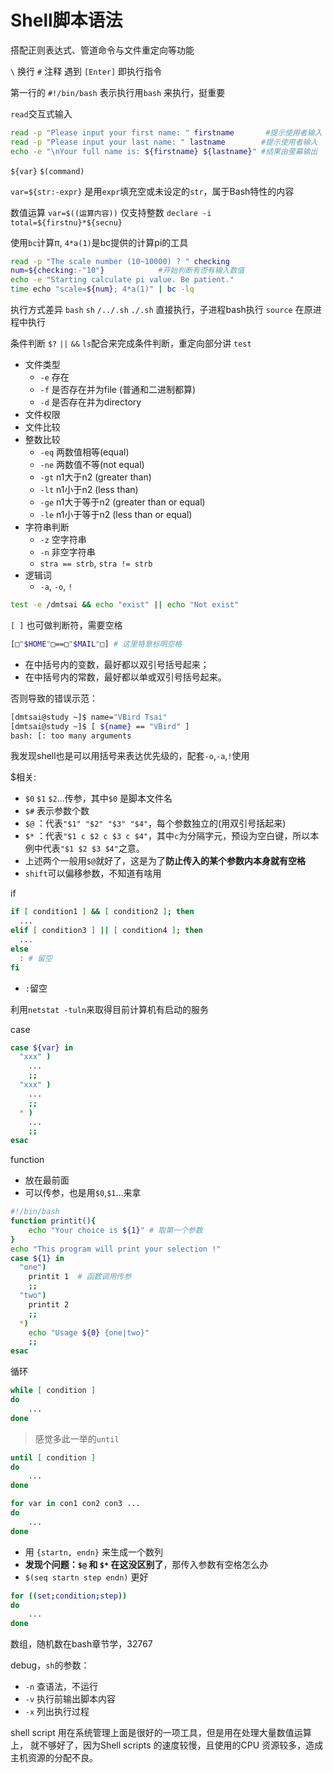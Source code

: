 # Shell脚本语法

搭配正则表达式、管道命令与文件重定向等功能

`\` 换行
`#` 注释
遇到 `[Enter]` 即执行指令

第一行的 `#!/bin/bash` 表示执行用`bash` 来执行，挺重要

`read`交互式输入
```bash
read -p "Please input your first name: " firstname       #提示使用者输入 
read -p "Please input your last name: " lastname        #提示使用者输入 
echo -e "\nYour full name is: ${firstname} ${lastname}" #结果由萤幕输出
```
`${var}` `$(command)`

`var=${str:-expr}` 是用`expr`填充空或未设定的`str`，属于Bash特性的内容

数值运算 
`var=$((运算内容))` 仅支持整数
`declare -i total=${firstnu}*${secnu}` 

使用`bc`计算π, `4*a(1)`是bc提供的计算pi的工具
```sh
read -p "The scale number (10~10000) ? " checking
num=${checking:-"10"}            #开始判断有否有输入数值
echo -e "Starting calculate pi value. Be patient."
time echo "scale=${num}; 4*a(1)" | bc -lq
```

执行方式差异
`bash` `sh` `/../.sh` `./.sh` 直接执行，子进程bash执行
`source` 在原进程中执行

条件判断
`$?` `||` `&&` `ls`配合来完成条件判断，重定向部分讲
`test`
- 文件类型
  - `-e` 存在
  - `-f` 是否存在并为file (普通和二进制都算)
  - `-d` 是否存在并为directory
- 文件权限
- 文件比较
- 整数比较
  - `-eq` 两数值相等(equal)
  - `-ne` 两数值不等(not equal)
  - `-gt` n1大于n2 (greater than)
  - `-lt` n1小于n2 (less than)
  - `-ge` n1大于等于n2 (greater than or equal)
  - `-le` n1小于等于n2 (less than or equal)
- 字符串判断
  - `-z` 空字符串
  - `-n` 非空字符串
  - `stra == strb`, `stra != strb`
- 逻辑词
  - `-a`, `-o`, `!`

```sh
test -e /dmtsai && echo "exist" || echo "Not exist" 
```

`[ ]` 也可做判断符，需要空格
```sh
[□"$HOME"□==□"$MAIL"□] # 这里特意标明空格
```
- 在中括号内的变数，最好都以双引号括号起来；
- 在中括号内的常数，最好都以单或双引号括号起来。
  
否则导致的错误示范：
```sh
[dmtsai@study ~]$ name="VBird Tsai" 
[dmtsai@study ~]$ [ ${name} == "VBird" ]
bash: [: too many arguments
```

我发现shell也是可以用括号来表达优先级的，配套`-o`,`-a`,`!`使用

$相关:
- `$0` `$1` `$2`...传参，其中`$0` 是脚本文件名
- `$#` 表示参数个数
- `$@` ：代表`"$1" "$2" "$3" "$4"`，每个参数独立的(用双引号括起来)
- `$*` ：代表`"$1 c $2 c $3 c $4"`，其中`c`为分隔字元，预设为空白键，所以本例中代表`"$1 $2 $3 $4"`之意。
- 上述两个一般用`$@`就好了，这是为了**防止传入的某个参数内本身就有空格**
- `shift`可以偏移参数，不知道有啥用

if
```sh
if [ condition1 ] && [ condition2 ]; then
  ...
elif [ condition3 ] || [ condition4 ]; then
  ...
else
  : # 留空
fi
```
- `:`留空

利用`netstat -tuln`来取得目前计算机有启动的服务


case
```sh
case ${var} in
  "xxx" )
    ...
    ;;
  "xxx" )
    ...
    ;;
  * )
    ...
    ;;
esac
```

function
- 放在最前面
- 可以传参，也是用`$0`,`$1`...来拿 
```sh
#!/bin/bash
function printit(){
	echo "Your choice is ${1}" # 取第一个参数
}
echo "This program will print your selection !"
case ${1} in
  "one")
	printit 1  # 函数调用传参
	;;
  "two")
	printit 2
	;;
  *)
	echo "Usage ${0} {one|two}"
	;;
esac
```

循环

```sh
while [ condition ] 
do
	...
done
```
> 感觉多此一举的`until`
```sh 
until [ condition ]
do
	...
done
```

```sh
for var in con1 con2 con3 ...
do
	...
done
```
- 用 `{startn, endn}` 来生成一个数列
- **发现个问题：`$@` 和 `$*` 在这没区别了**，那传入参数有空格怎么办
- `$(seq startn step endn)` 更好

```sh
for ((set;condition;step))
do
	...
done
```

数组，随机数在bash章节学，32767

debug，`sh`的参数：
- `-n` 查语法，不运行
- `-v` 执行前输出脚本内容
- `-x` 列出执行过程

shell script 用在系统管理上面是很好的一项工具，但是用在处理大量数值运算上， 就不够好了，因为Shell scripts 的速度较慢，且使用的CPU 资源较多，造成主机资源的分配不良。
